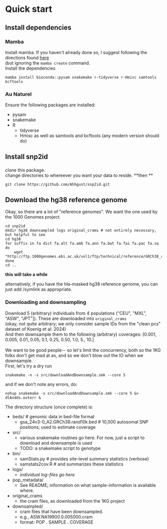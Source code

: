 

# Quick start

## Install dependencies

### Mamba
Install mamba. If you haven't already done so, I suggest following the directions found [here](https://www.usna.edu/Users/cs/fknoll/SD211/mamba.html)
<br>
(but ignoring the ```mamba create``` command. <br>
Install the dependencies
```
mamba install bioconda::pysam snakemake r-tidyverse r-Hmisc samtools bcftools
```

### Au Naturel
Ensure the following packages are installed:
- pysam
- snakemake
- R
  - tidyverse
  - Hmisc
as well as samtools and bcftools (any modern version should do)

## Install snp2id

###
clone this package. <br>
change directories to whereever you want your data to reside. **then **
```
git clone https://github.com/Ahhgust/snp2id.git
```

## Download the hg38 reference genome
Okay, so there are a lot of "reference genomes". We want the one used by the 1000 Genomes project.
```
cd snp2id
mkdir hg38 downsampled logs original_crams # not entirely necessary, but helpful to see
cd hg38
for suffix in fa dict fa.alt fa.amb fa.ann fa.bwt fa.fai fa.pac fa.sa
do
	wget "http://ftp.1000genomes.ebi.ac.uk/vol1/ftp/technical/reference/GRCh38_reference_genome/GRCh38_full_analysis_set_plus_decoy_hla.$suffix"
done
cd ..
```

**this will take a while**

alternatively, if you have the hla-masked hg38 reference genome, you can just add /symlink as appropriate.

### Downloading and downsampling

Download 5 (arbitrary) individuals from 4 populations ("CEU", "MXL", "ASW", "JPT"]). These are downloaded into ```original_crams``` <br>
(okay, not quite arbitrary; we only consider sample IDs from the "clean pcs" dataset of Koenig et al. 2024) <br>
And then downsample them to the following (arbitrary) coverages: [0.001, 0.005, 0.01, 0.05, 0.1, 0.25, 0.50, 1.0, 5., 10.]
<br><br>
We want to be good people-- so let's limit the concurrency, both so the 1KG folks don't get mad at as, and so we don't blow out the IO when we downsample.
<br>
First, let's try a dry run
```
snakemake -n -s src/downloadAndDownsample.smk --core 5
```
and if we don't note any errors, do:
```
nohup snakemake -s src/downloadAndDownsample.smk --core 5 &>  dlAndds.outerr &
```

The directory structure (once complete) is:
* beds/ # genomic data in bed-file format
  - gsa_24v3-0_A2.GRCh38.rand10k.bed # 10,000 autosomal SNP positions; used to estimate coverage
* src/
  - various snakemake routines go here. For now, just a script to download and downsample is used
  - TODO: a snakemake script to genotype
* bin/
  - samStats.py # provides site-level summary statistics (verbose)
  - samstats2cov.R  # and summarizes these statistics
* logs/
  - *individual log-files go here*
* pop_metadata/
  - See README; information on what sample-information is available where.
* original_crams
  - the cram files, as downloaded from the 1KG project
* downsampled/
  - cram files that have been downsampled.
  - e.g., ASW.NA19900.0.005000.cram
  - format:  POP . SAMPLE . COVERAGE 



